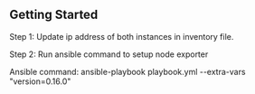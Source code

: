 ## Getting Started

Step 1: Update ip address of both instances in inventory file.

Step 2: Run ansible command to setup node exporter

Ansible command: ansible-playbook playbook.yml --extra-vars "version=0.16.0"
